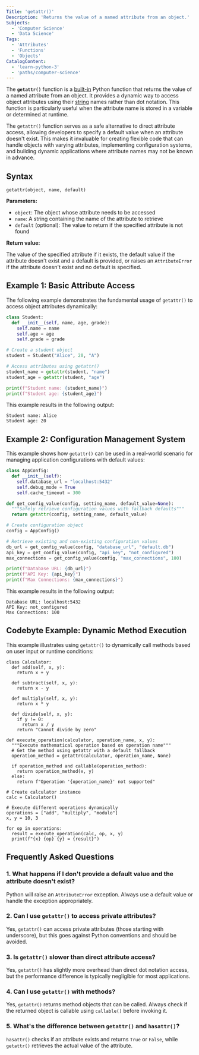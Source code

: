 ```yaml
---
Title: 'getattr()'
Description: 'Returns the value of a named attribute from an object.'
Subjects:
  - 'Computer Science'
  - 'Data Science'
Tags:
  - 'Attributes'
  - 'Functions'
  - 'Objects'
CatalogContent:
  - 'learn-python-3'
  - 'paths/computer-science'
---
```


The **`getattr()`** function is a [built-in](https://www.codecademy.com/resources/docs/python/built-in-functions) Python function that returns the value of a named attribute from an object. It provides a dynamic way to access object attributes using their [string](https://www.codecademy.com/resources/docs/python/strings) names rather than dot notation. This function is particularly useful when the attribute name is stored in a variable or determined at runtime.

The `getattr()` function serves as a safe alternative to direct attribute access, allowing developers to specify a default value when an attribute doesn't exist. This makes it invaluable for creating flexible code that can handle objects with varying attributes, implementing configuration systems, and building dynamic applications where attribute names may not be known in advance.

## Syntax

```pseudo
getattr(object, name, default)
```

**Parameters:**

- `object`: The object whose attribute needs to be accessed
- `name`: A string containing the name of the attribute to retrieve
- `default` (optional): The value to return if the specified attribute is not found

**Return value:**

The value of the specified attribute if it exists, the default value if the attribute doesn't exist and a default is provided, or raises an `AttributeError` if the attribute doesn't exist and no default is specified.

## Example 1: Basic Attribute Access

The following example demonstrates the fundamental usage of `getattr()` to access object attributes dynamically:

```py
class Student:
  def __init__(self, name, age, grade):
    self.name = name
    self.age = age
    self.grade = grade

# Create a student object
student = Student("Alice", 20, "A")

# Access attributes using getattr()
student_name = getattr(student, "name")
student_age = getattr(student, "age")

print(f"Student name: {student_name}")
print(f"Student age: {student_age}")
```

This example results in the following output:

```shell
Student name: Alice
Student age: 20
```

## Example 2: Configuration Management System

This example shows how `getattr()` can be used in a real-world scenario for managing application configurations with default values:

```py
class AppConfig:
  def __init__(self):
    self.database_url = "localhost:5432"
    self.debug_mode = True
    self.cache_timeout = 300

def get_config_value(config, setting_name, default_value=None):
  """Safely retrieve configuration values with fallback defaults"""
  return getattr(config, setting_name, default_value)

# Create configuration object
config = AppConfig()

# Retrieve existing and non-existing configuration values
db_url = get_config_value(config, "database_url", "default.db")
api_key = get_config_value(config, "api_key", "not_configured")
max_connections = get_config_value(config, "max_connections", 100)

print(f"Database URL: {db_url}")
print(f"API Key: {api_key}")
print(f"Max Connections: {max_connections}")
```

This example results in the following output:

```shell
Database URL: localhost:5432
API Key: not_configured
Max Connections: 100
```

## Codebyte Example: Dynamic Method Execution

This example illustrates using `getattr()` to dynamically call methods based on user input or runtime conditions:

```codebyte/python
class Calculator:
  def add(self, x, y):
    return x + y

  def subtract(self, x, y):
    return x - y

  def multiply(self, x, y):
    return x * y

  def divide(self, x, y):
    if y != 0:
      return x / y
    return "Cannot divide by zero"

def execute_operation(calculator, operation_name, x, y):
  """Execute mathematical operation based on operation name"""
  # Get the method using getattr with a default fallback
  operation_method = getattr(calculator, operation_name, None)

  if operation_method and callable(operation_method):
    return operation_method(x, y)
  else:
    return f"Operation '{operation_name}' not supported"

# Create calculator instance
calc = Calculator()

# Execute different operations dynamically
operations = ["add", "multiply", "modulo"]
x, y = 10, 3

for op in operations:
  result = execute_operation(calc, op, x, y)
  print(f"{x} {op} {y} = {result}")
```

## Frequently Asked Questions

### 1. What happens if I don't provide a default value and the attribute doesn't exist?

Python will raise an `AttributeError` exception. Always use a default value or handle the exception appropriately.

### 2. Can I use `getattr()` to access private attributes?

Yes, `getattr()` can access private attributes (those starting with underscore), but this goes against Python conventions and should be avoided.

### 3. Is `getattr()` slower than direct attribute access?

Yes, `getattr()` has slightly more overhead than direct dot notation access, but the performance difference is typically negligible for most applications.

### 4. Can I use `getattr()` with methods?

Yes, `getattr()` returns method objects that can be called. Always check if the returned object is callable using `callable()` before invoking it.

### 5. What's the difference between `getattr()` and `hasattr()`?

`hasattr()` checks if an attribute exists and returns `True` or `False`, while `getattr()` retrieves the actual value of the attribute.
